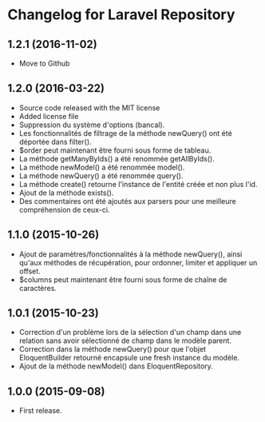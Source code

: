 Changelog for Laravel Repository
================================

1.2.1 (2016-11-02)
------------------

- Move to Github

1.2.0 (2016-03-22)
------------------

- Source code released with the MIT license
- Added license file
- Suppression du système d'options (bancal).
- Les fonctionnalités de filtrage de la méthode newQuery() ont été déportée dans filter().
- $order peut maintenant être fourni sous forme de tableau.
- La méthode getManyByIds() a été renommée getAllByIds().
- La méthode newModel() a été renommée model().
- La méthode newQuery() a été renommée query().
- La méthode create() retourne l'instance de l'entité créée et non plus l'id.
- Ajout de la méthode exists().
- Des commentaires ont été ajoutés aux parsers pour une meilleure compréhension de ceux-ci.

1.1.0 (2015-10-26)
------------------

- Ajout de paramètres/fonctionnalités à la méthode newQuery(), ainsi qu'aux méthodes
  de récupération, pour ordonner, limiter et appliquer un offset.
- $columns peut maintenant être fourni sous forme de chaîne de caractères.

1.0.1 (2015-10-23)
------------------

- Correction d'un problème lors de la sélection d'un champ dans une relation sans avoir
  sélectionné de champ dans le modèle parent.
- Correction dans la méthode newQuery() pour que l'objet EloquentBuilder retourné
  encapsule une fresh instance du modèle.
- Ajout de la méthode newModel() dans EloquentRepository.

1.0.0 (2015-09-08)
------------------

- First release.
